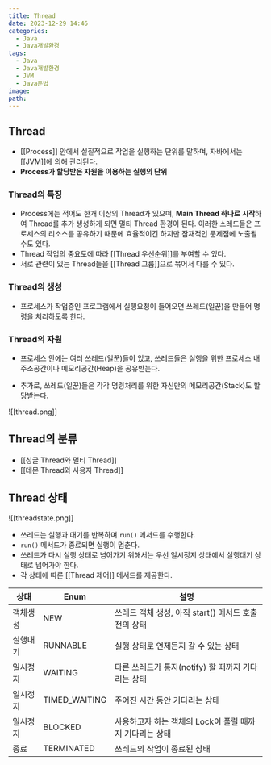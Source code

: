 ```yaml
---
title: Thread
date: 2023-12-29 14:46
categories:
  - Java
  - Java개발환경
tags:
  - Java
  - Java개발환경
  - JVM
  - Java문법
image: 
path:
---
```


## Thread
+ [[Process]] 안에서 실질적으로 작업을 실행하는 단위를 말하며, 자바에서는 [[JVM]]에 의해 관리된다. 
+ **Process가 할당받은 자원을 이용하는 실행의 단위**

### Thread의 특징
+ Process에는 적어도 한개 이상의 Thread가 있으며, **Main Thread 하나로 시작**하여 Thread를 추가 생성하게 되면 멀티 Thread 환경이 된다. 이러한 스레드들은 프로세스의 리소스를 공유하기 때문에 효율적이긴 하지만 잠재적인 문제점에 노출될 수도 있다.
+ Thread 작업의 중요도에 따라 [[Thread 우선순위]]를 부여할 수 있다.
+ 서로 관련이 있는 Thread들을 [[Thread 그룹]]으로 묶어서 다룰 수 있다.
### Thread의 생성
+ 프로세스가 작업중인 프로그램에서 실행요청이 들어오면 쓰레드(일꾼)을 만들어 명령을 처리하도록 한다.
### Thread의 자원
+ 프로세스 안에는 여러 쓰레드(일꾼)들이 있고, 쓰레드들은 실행을 위한 프로세스 내 주소공간이나 메모리공간(Heap)을 공유받는다.
- 추가로, 쓰레드(일꾼)들은 각각 명령처리를 위한 자신만의 메모리공간(Stack)도 할당받는다.

![[thread.png]]

## Thread의 분류
+ [[싱글 Thread와 멀티 Thread]]
+ [[데몬 Thread와 사용자 Thread]]

## Thread 상태
![[threadstate.png]]
+ 쓰레드는 실행과 대기를 반복하며 `run()` 메서드를 수행한다.
+ `run()` 메서드가 종료되면 실행이 멈춘다.
+ 쓰레드가 다시 실행 상태로 넘어가기 위해서는 우선 일시정지 상태에서 실행대기 상태로 넘어가야 한다.
+ 각 상태에 따른 [[Thread 제어]] 메서드를 제공한다.

| 상태     | Enum          | 설명                                                    |
| -------- | ------------- | ------------------------------------------------------- |
| 객체생성 | NEW           | 쓰레드 객체 생성, 아직 start() 메서드 호출 전의 상태    |
| 실행대기 | RUNNABLE      | 실행 상태로 언제든지 갈 수 있는 상태                    |
| 일시정지 | WAITING       | 다른 쓰레드가 통지(notify) 할 때까지 기다리는 상태      |
| 일시정지 | TIMED_WAITING | 주어진 시간 동안 기다리는 상태                          |
| 일시정지 | BLOCKED       | 사용하고자 하는 객체의 Lock이 풀릴 때까지 기다리는 상태 |
| 종료     | TERMINATED    | 쓰레드의 작업이 종료된 상태                             |

